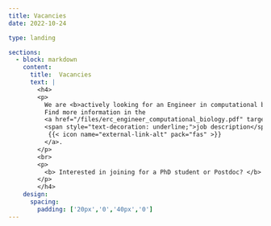 ```yaml
---
title: Vacancies
date: 2022-10-24

type: landing

sections:
  - block: markdown
    content:
      title:  Vacancies
      text: |
        <h4>
        <p>
          We are <b>actively looking for an Engineer in computational biology</b> to work on an ERC-funded project.
          Find more information in the 
          <a href="/files/erc_engineer_computational_biology.pdf" target="_blank" rel="noopener">
          <span style="text-decoration: underline;">job description</span>
           {{< icon name="external-link-alt" pack="fas" >}}
          </a>.
        </p>
        <br>
        <p>
          <b> Interested in joining for a PhD student or Postdoc? </b> Reach out with your CV and a few lines about what you’d like to explore — we’re always happy to discuss ideas!
        </p>
        </h4>
    design:
      spacing:
        padding: ['20px','0','40px','0']
---
```

